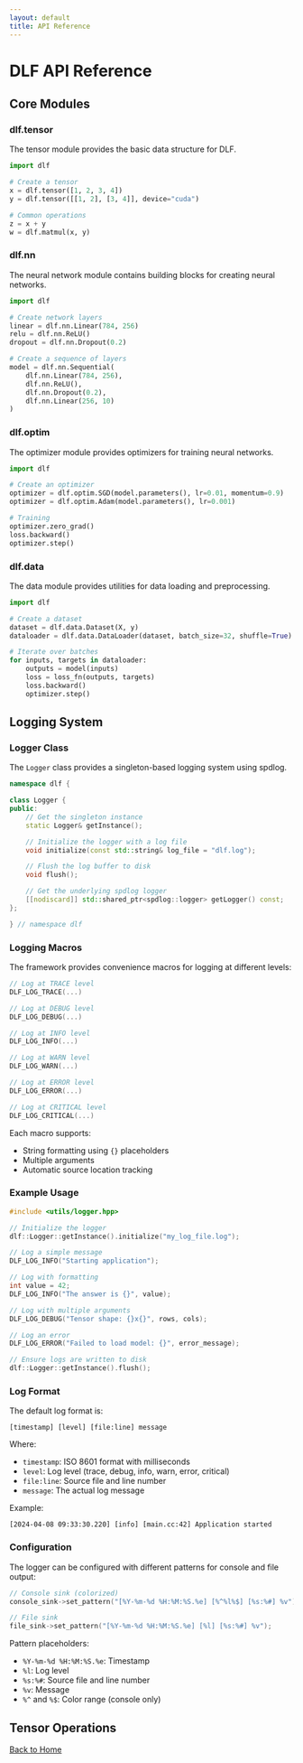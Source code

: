 ```yaml
---
layout: default
title: API Reference
---
```


# DLF API Reference

## Core Modules

### dlf.tensor

The tensor module provides the basic data structure for DLF.

```python
import dlf

# Create a tensor
x = dlf.tensor([1, 2, 3, 4])
y = dlf.tensor([[1, 2], [3, 4]], device="cuda")

# Common operations
z = x + y
w = dlf.matmul(x, y)
```

### dlf.nn

The neural network module contains building blocks for creating neural networks.

```python
import dlf

# Create network layers
linear = dlf.nn.Linear(784, 256)
relu = dlf.nn.ReLU()
dropout = dlf.nn.Dropout(0.2)

# Create a sequence of layers
model = dlf.nn.Sequential(
    dlf.nn.Linear(784, 256),
    dlf.nn.ReLU(),
    dlf.nn.Dropout(0.2),
    dlf.nn.Linear(256, 10)
)
```

### dlf.optim

The optimizer module provides optimizers for training neural networks.

```python
import dlf

# Create an optimizer
optimizer = dlf.optim.SGD(model.parameters(), lr=0.01, momentum=0.9)
optimizer = dlf.optim.Adam(model.parameters(), lr=0.001)

# Training
optimizer.zero_grad()
loss.backward()
optimizer.step()
```

### dlf.data

The data module provides utilities for data loading and preprocessing.

```python
import dlf

# Create a dataset
dataset = dlf.data.Dataset(X, y)
dataloader = dlf.data.DataLoader(dataset, batch_size=32, shuffle=True)

# Iterate over batches
for inputs, targets in dataloader:
    outputs = model(inputs)
    loss = loss_fn(outputs, targets)
    loss.backward()
    optimizer.step()
```

## Logging System

### Logger Class

The `Logger` class provides a singleton-based logging system using spdlog.

```cpp
namespace dlf {

class Logger {
public:
    // Get the singleton instance
    static Logger& getInstance();

    // Initialize the logger with a log file
    void initialize(const std::string& log_file = "dlf.log");

    // Flush the log buffer to disk
    void flush();

    // Get the underlying spdlog logger
    [[nodiscard]] std::shared_ptr<spdlog::logger> getLogger() const;
};

} // namespace dlf
```

### Logging Macros

The framework provides convenience macros for logging at different levels:

```cpp
// Log at TRACE level
DLF_LOG_TRACE(...)

// Log at DEBUG level
DLF_LOG_DEBUG(...)

// Log at INFO level
DLF_LOG_INFO(...)

// Log at WARN level
DLF_LOG_WARN(...)

// Log at ERROR level
DLF_LOG_ERROR(...)

// Log at CRITICAL level
DLF_LOG_CRITICAL(...)
```

Each macro supports:
- String formatting using `{}` placeholders
- Multiple arguments
- Automatic source location tracking

### Example Usage

```cpp
#include <utils/logger.hpp>

// Initialize the logger
dlf::Logger::getInstance().initialize("my_log_file.log");

// Log a simple message
DLF_LOG_INFO("Starting application");

// Log with formatting
int value = 42;
DLF_LOG_INFO("The answer is {}", value);

// Log with multiple arguments
DLF_LOG_DEBUG("Tensor shape: {}x{}", rows, cols);

// Log an error
DLF_LOG_ERROR("Failed to load model: {}", error_message);

// Ensure logs are written to disk
dlf::Logger::getInstance().flush();
```

### Log Format

The default log format is:
```
[timestamp] [level] [file:line] message
```

Where:
- `timestamp`: ISO 8601 format with milliseconds
- `level`: Log level (trace, debug, info, warn, error, critical)
- `file:line`: Source file and line number
- `message`: The actual log message

Example:
```
[2024-04-08 09:33:30.220] [info] [main.cc:42] Application started
```

### Configuration

The logger can be configured with different patterns for console and file output:

```cpp
// Console sink (colorized)
console_sink->set_pattern("[%Y-%m-%d %H:%M:%S.%e] [%^%l%$] [%s:%#] %v");

// File sink
file_sink->set_pattern("[%Y-%m-%d %H:%M:%S.%e] [%l] [%s:%#] %v");
```

Pattern placeholders:
- `%Y-%m-%d %H:%M:%S.%e`: Timestamp
- `%l`: Log level
- `%s:%#`: Source file and line number
- `%v`: Message
- `%^` and `%$`: Color range (console only)

## Tensor Operations

[Back to Home](index.html) 